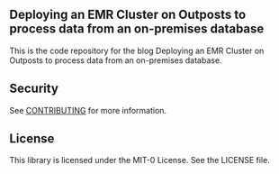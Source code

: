 ## Deploying an EMR Cluster on Outposts to process data from an on-premises database

This is the code repository for the blog Deploying an EMR Cluster on Outposts to process data from an on-premises database.

## Security

See [CONTRIBUTING](CONTRIBUTING.md#security-issue-notifications) for more information.

## License

This library is licensed under the MIT-0 License. See the LICENSE file.

